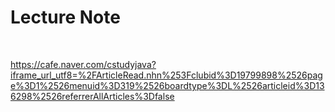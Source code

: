# Lecture Note

<br/>

https://cafe.naver.com/cstudyjava?iframe_url_utf8=%2FArticleRead.nhn%253Fclubid%3D19799898%2526page%3D1%2526menuid%3D319%2526boardtype%3DL%2526articleid%3D136298%2526referrerAllArticles%3Dfalse
